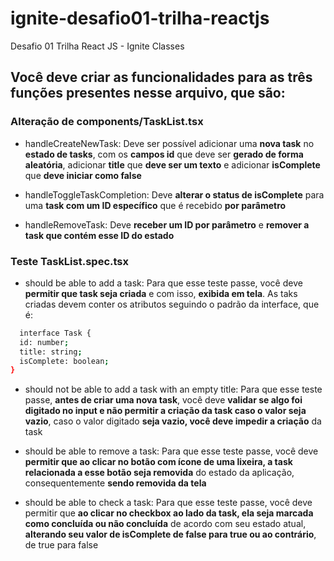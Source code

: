 # ignite-desafio01-trilha-reactjs
Desafio 01 Trilha React JS - Ignite Classes

## Você deve criar as funcionalidades para as três funções presentes nesse arquivo, que são:

### Alteração de components/TaskList.tsx

- handleCreateNewTask: Deve ser possível 
  adicionar uma **nova task** no **estado de tasks**, com os **campos id** que deve ser **gerado de forma aleatória**, 
  adicionar **title** que **deve ser um texto** e 
  adicionar **isComplete** que **deve iniciar como false**

- handleToggleTaskCompletion: Deve 
  **alterar o status de isComplete** para uma **task com um ID específico** que é recebido **por parâmetro**

- handleRemoveTask: Deve 
  **receber um ID por parâmetro** e **remover a task que contém esse ID do estado**

### Teste TaskList.spec.tsx

- should be able to add a task:
  Para que esse teste passe, você deve **permitir que task seja criada** e com isso, **exibida em tela**. As taks criadas devem conter os atributos seguindo o padrão da interface, que é:

```sh
  interface Task {
  id: number;
  title: string;
  isComplete: boolean;
}
```

- should not be able to add a task with an empty title:
  Para que esse teste passe, **antes de criar uma nova task**, você deve **validar se algo foi digitado no input e não permitir a criação da task caso o valor seja vazio**, caso o valor digitado **seja vazio, você deve impedir a criação** da task

- should be able to remove a task:
Para que esse teste passe, você deve **permitir que ao clicar no botão com ícone de uma lixeira, a task relacionada a esse botão seja removida** do estado da aplicação, consequentemente **sendo removida da tela**

- should be able to check a task:
  Para que esse teste passe, você deve permitir que **ao clicar no checkbox ao lado da task, ela seja marcada como concluída ou não concluída** de acordo com seu estado atual, **alterando seu valor de isComplete de false para true ou ao contrário**, de true para false
